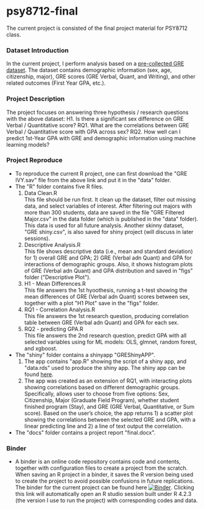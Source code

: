 # psy8712-final
The current project is consisted of the final project material for PSY8712 class.

### Dataset Introduction
In the current project, I perform analysis based on a [pre-collected GRE dataset](https://www.openicpsr.org/openicpsr/project/155721/version/V1/view;jsessionid=CCA87775E2BAE63EE1B4FC92FF3AE409>). The dataset contains demographic information (sex, age, citizenship, major), GRE scores (GRE Verbal, Quant, and Writing), and other related outcomes (First Year GPA, etc.). 

### Project Description
The project focuses on answering three hypothesis / research questions with the above dataset:
H1. Is there a significant sex difference on GRE Verbal / Quantitative score?
RQ1. What are the correlations between GRE Verbal / Quantitative score with GPA across sex?
RQ2. How well can I predict 1st-Year GPA with GRE and demographic information using machine learning models? 


### Project Reproduce
* To reproduce the current R project, one can first download the "GRE IVY.sav" file from the above link and put it in the "data" folder.  
* The "R" folder contains five R files.
  1. Data Clean.R  
  This file should be run first. It clean up the dataset, filter out missing data, and select variables of interest. After filtering out majors with more than 300 students, data are saved in the file "GRE Filtered Major.csv" in the data folder (which is published in the "data" folder). This data is used for all future analysis. Another skinny dataset, "GRE shiny.csv", is also saved for shiny project (will discuss in later sessions).
  2. Descriptive Analysis.R  
   This file shows descriptive data (i.e., mean and standard deviation) for 1) overall GRE and GPA; 2) GRE (Verbal adn Quant) and GPA for interactions of demographic groups. Also, it shows histogram plots of GRE (Verbal adn Quant) and GPA distribution and saved in "figs" folder ("Descriptive Plot").
  3. H1 - Mean Differences.R    
   This file answers the 1st hyoothesis, running a t-test showing the mean differences of GRE (Verbal adn Quant) scores between sex, together with a plot "H1 Plot" save in the "figs" folder.
  4. RQ1 - Correlation Analysis.R   
   This file answers the 1st research question, producing correlation table between GRE (Verbal adn Quant) and GPA for each sex.
  5. RQ2 - predicting GPA.R    
   This file answers the 2nd research question, predict GPA with all selected variables using for ML models: OLS, glmnet, random forest, and xgboost.   
* The "shiny" folder contains a shinyapp "GREShinyAPP".
  1. The app contains "app.R" showing the script of a shiny app, and "data.rds" used to produce the shiny app. The shiny app can be found [here](https://purplefishlovespig.shinyapps.io/greshinyapp/).
  2. The app was created as an extension of RQ1, with interacting plots showing correlations based on different demographic groups. Specifically, allows user to choose from five options: Sex, Citizenship,  Major (Graduate Field Program), whether student finished program (Stay), and GRE (GRE Verbal, Quantitative, or Sum score). Based on the user’s choice, the app returns 1) a scatter plot showing the correlations between the selected GRE and GPA, with a linear predicting line and 2) a line of text output the correlation.
* The "docs" folder contains a project report "final.docx".



### Binder
* A binder is an online code repository contains code and contents, together with configuration files to create a project from the scratch. When saving an R project in a binder, it saves the R version being used to create the project to avoid possible confusions in future replications.  The binder for the current project can be found here
[![Binder](https://mybinder.org/badge_logo.svg)](https://mybinder.org/v2/gh/Lindsey-R/psy8712-final/HEAD?urlpath=rstudio). Clicking this link will automatically open an R studio session built under R 4.2.3 (the version I use to run the project) with corresponding codes and data. 


